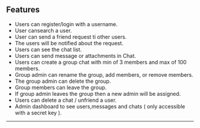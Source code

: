 ## Features 
- Users can register/login with a username.
- User cansearch a user.
- User can send a friend request ti other users.
- The users will be notified about the request.
- Users can see the chat list.
- Users can send message or attachments in Chat.
- Users can create a group chat with min of 3 members and max of 100 members.
- Group admin can rename the group, add members, or remove members.
- The group admin can delete the group.
- Group members can leave the group.
- If group admin leaves the group then a new admin will be assigned.
- Users can delete a chat / unfriend a user.
- Admin dashboard to see users,messages and chats ( only accessible with a secret key ).

--------------------
